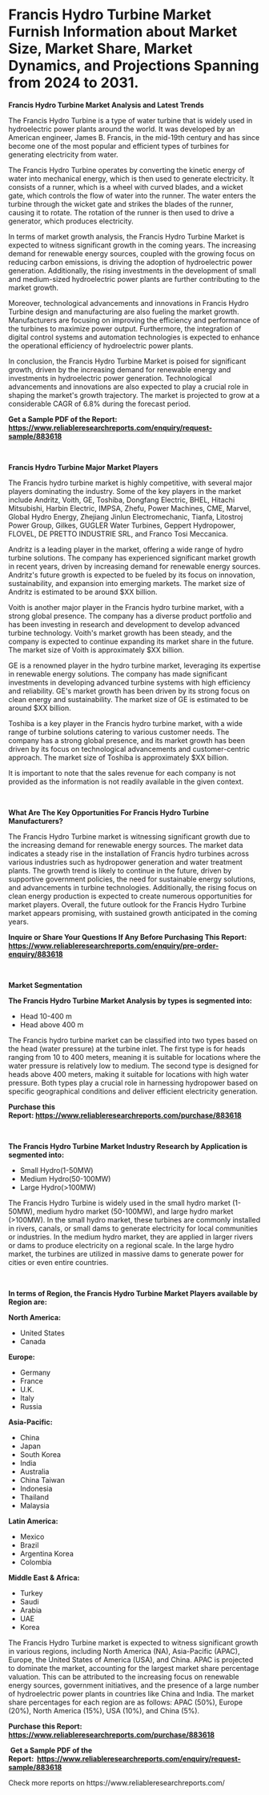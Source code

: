 <p><h1>Francis Hydro Turbine Market Furnish Information about Market Size, Market Share, Market Dynamics, and Projections Spanning from 2024 to 2031.</h1></p><p><strong>Francis Hydro Turbine Market Analysis and Latest Trends</strong></p>
<p><p>The Francis Hydro Turbine is a type of water turbine that is widely used in hydroelectric power plants around the world. It was developed by an American engineer, James B. Francis, in the mid-19th century and has since become one of the most popular and efficient types of turbines for generating electricity from water.</p><p>The Francis Hydro Turbine operates by converting the kinetic energy of water into mechanical energy, which is then used to generate electricity. It consists of a runner, which is a wheel with curved blades, and a wicket gate, which controls the flow of water into the runner. The water enters the turbine through the wicket gate and strikes the blades of the runner, causing it to rotate. The rotation of the runner is then used to drive a generator, which produces electricity.</p><p>In terms of market growth analysis, the Francis Hydro Turbine Market is expected to witness significant growth in the coming years. The increasing demand for renewable energy sources, coupled with the growing focus on reducing carbon emissions, is driving the adoption of hydroelectric power generation. Additionally, the rising investments in the development of small and medium-sized hydroelectric power plants are further contributing to the market growth.</p><p>Moreover, technological advancements and innovations in Francis Hydro Turbine design and manufacturing are also fueling the market growth. Manufacturers are focusing on improving the efficiency and performance of the turbines to maximize power output. Furthermore, the integration of digital control systems and automation technologies is expected to enhance the operational efficiency of hydroelectric power plants.</p><p>In conclusion, the Francis Hydro Turbine Market is poised for significant growth, driven by the increasing demand for renewable energy and investments in hydroelectric power generation. Technological advancements and innovations are also expected to play a crucial role in shaping the market's growth trajectory. The market is projected to grow at a considerable CAGR of 6.8% during the forecast period.</p></p>
<p><strong>Get a Sample PDF of the Report:&nbsp; <a href="https://www.reliableresearchreports.com/enquiry/request-sample/883618">https://www.reliableresearchreports.com/enquiry/request-sample/883618</a></strong></p>
<p>&nbsp;</p>
<p><strong>Francis Hydro Turbine Major Market Players</strong></p>
<p><p>The Francis hydro turbine market is highly competitive, with several major players dominating the industry. Some of the key players in the market include Andritz, Voith, GE, Toshiba, Dongfang Electric, BHEL, Hitachi Mitsubishi, Harbin Electric, IMPSA, Zhefu, Power Machines, CME, Marvel, Global Hydro Energy, Zhejiang Jinlun Electromechanic, Tianfa, Litostroj Power Group, Gilkes, GUGLER Water Turbines, Geppert Hydropower, FLOVEL, DE PRETTO INDUSTRIE SRL, and Franco Tosi Meccanica.</p><p>Andritz is a leading player in the market, offering a wide range of hydro turbine solutions. The company has experienced significant market growth in recent years, driven by increasing demand for renewable energy sources. Andritz's future growth is expected to be fueled by its focus on innovation, sustainability, and expansion into emerging markets. The market size of Andritz is estimated to be around $XX billion.</p><p>Voith is another major player in the Francis hydro turbine market, with a strong global presence. The company has a diverse product portfolio and has been investing in research and development to develop advanced turbine technology. Voith's market growth has been steady, and the company is expected to continue expanding its market share in the future. The market size of Voith is approximately $XX billion.</p><p>GE is a renowned player in the hydro turbine market, leveraging its expertise in renewable energy solutions. The company has made significant investments in developing advanced turbine systems with high efficiency and reliability. GE's market growth has been driven by its strong focus on clean energy and sustainability. The market size of GE is estimated to be around $XX billion.</p><p>Toshiba is a key player in the Francis hydro turbine market, with a wide range of turbine solutions catering to various customer needs. The company has a strong global presence, and its market growth has been driven by its focus on technological advancements and customer-centric approach. The market size of Toshiba is approximately $XX billion.</p><p>It is important to note that the sales revenue for each company is not provided as the information is not readily available in the given context.</p></p>
<p>&nbsp;</p>
<p><strong>What Are The Key Opportunities For Francis Hydro Turbine Manufacturers?</strong></p>
<p><p>The Francis Hydro Turbine market is witnessing significant growth due to the increasing demand for renewable energy sources. The market data indicates a steady rise in the installation of Francis hydro turbines across various industries such as hydropower generation and water treatment plants. The growth trend is likely to continue in the future, driven by supportive government policies, the need for sustainable energy solutions, and advancements in turbine technologies. Additionally, the rising focus on clean energy production is expected to create numerous opportunities for market players. Overall, the future outlook for the Francis Hydro Turbine market appears promising, with sustained growth anticipated in the coming years.</p></p>
<p><strong>Inquire or Share Your Questions If Any Before Purchasing This Report: <a href="https://www.reliableresearchreports.com/enquiry/pre-order-enquiry/883618">https://www.reliableresearchreports.com/enquiry/pre-order-enquiry/883618</a></strong></p>
<p>&nbsp;</p>
<p><strong>Market Segmentation</strong></p>
<p><strong>The Francis Hydro Turbine Market Analysis by types is segmented into:</strong></p>
<p><ul><li>Head 10-400 m</li><li>Head above 400 m</li></ul></p>
<p><p>The Francis hydro turbine market can be classified into two types based on the head (water pressure) at the turbine inlet. The first type is for heads ranging from 10 to 400 meters, meaning it is suitable for locations where the water pressure is relatively low to medium. The second type is designed for heads above 400 meters, making it suitable for locations with high water pressure. Both types play a crucial role in harnessing hydropower based on specific geographical conditions and deliver efficient electricity generation.</p></p>
<p><strong>Purchase this Report:&nbsp;<a href="https://www.reliableresearchreports.com/purchase/883618">https://www.reliableresearchreports.com/purchase/883618</a></strong></p>
<p>&nbsp;</p>
<p><strong>The Francis Hydro Turbine Market Industry Research by Application is segmented into:</strong></p>
<p><ul><li>Small Hydro(1-50MW)</li><li>Medium Hydro(50-100MW)</li><li>Large Hydro(>100MW)</li></ul></p>
<p><p>The Francis Hydro Turbine is widely used in the small hydro market (1-50MW), medium hydro market (50-100MW), and large hydro market (>100MW). In the small hydro market, these turbines are commonly installed in rivers, canals, or small dams to generate electricity for local communities or industries. In the medium hydro market, they are applied in larger rivers or dams to produce electricity on a regional scale. In the large hydro market, the turbines are utilized in massive dams to generate power for cities or even entire countries.</p></p>
<p>&nbsp;</p>
<p><strong>In terms of Region, the Francis Hydro Turbine Market Players available by Region are:</strong></p>
<p>
    <p> <strong> North America: </strong>
        <ul>
            <li>United States</li>
            <li>Canada</li>
        </ul>
        </p> 
    <p> <strong> Europe: </strong>
        <ul>
            <li>Germany</li>
            <li>France</li>
            <li>U.K.</li>
            <li>Italy</li>
            <li>Russia</li>
        </ul>
        </p> 
    <p> <strong> Asia-Pacific: </strong>
        <ul>
            <li>China</li>
            <li>Japan</li>
            <li>South Korea</li>
            <li>India</li>
            <li>Australia</li>
            <li>China Taiwan</li>
            <li>Indonesia</li>
            <li>Thailand</li>
            <li>Malaysia</li>
        </ul>
        </p> 
    <p> <strong> Latin America: </strong>
        <ul>
            <li>Mexico</li>
            <li>Brazil</li>
            <li>Argentina Korea</li>
            <li>Colombia</li>
        </ul>
        </p> 
    <p> <strong> Middle East & Africa: </strong>
        <ul>
            <li>Turkey</li>
            <li>Saudi</li>
            <li>Arabia</li>
            <li>UAE</li>
            <li>Korea</li>
        </ul>
    </p>
    </p>
<p><p>The Francis Hydro Turbine market is expected to witness significant growth in various regions, including North America (NA), Asia-Pacific (APAC), Europe, the United States of America (USA), and China. APAC is projected to dominate the market, accounting for the largest market share percentage valuation. This can be attributed to the increasing focus on renewable energy sources, government initiatives, and the presence of a large number of hydroelectric power plants in countries like China and India. The market share percentages for each region are as follows: APAC (50%), Europe (20%), North America (15%), USA (10%), and China (5%).</p></p>
<p><strong>Purchase this Report: <a href="https://www.reliableresearchreports.com/purchase/883618">https://www.reliableresearchreports.com/purchase/883618</a></strong></p>
<p>&nbsp;<strong>Get a Sample PDF of the Report:&nbsp;&nbsp;<a href="https://www.reliableresearchreports.com/enquiry/request-sample/883618">https://www.reliableresearchreports.com/enquiry/request-sample/883618</a></strong></p>
<p><strong></strong></p>
<p>Check more reports on https://www.reliableresearchreports.com/</p>